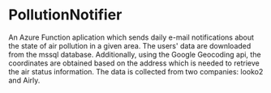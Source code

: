 # PollutionNotifier
An Azure Function aplication which sends daily e-mail notifications
about the state of air pollution in a given area. The users' data are downloaded from the mssql database.
Additionally, using the Google Geocoding api, the coordinates are obtained based on the address
which is needed to retrieve the air status information. The data is collected from two companies: looko2 and Airly.
